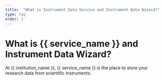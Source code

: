 ```yaml
---
title:  "What is Instrument Data Service and Instrument Data Wizard?"
type: faq
order: 1
---
```


# What is {{ service_name }} and Instrument Data Wizard?


At {{ institution_name }}, {{ service_name }} is the place to store your research data from scientific instruments.